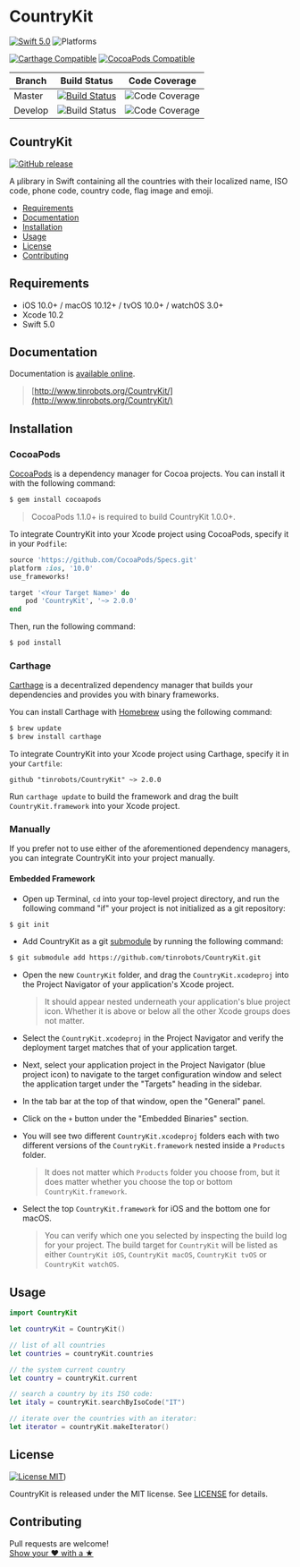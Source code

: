 # CountryKit

[![Swift 5.0](https://img.shields.io/badge/Swift-4.1-orange.svg?style=flat)](https://developer.apple.com/swift)
![Platforms](https://img.shields.io/badge/Platform-iOS%2010%2B%20|%20macOS%2010.12+%20|%20tvOS%2010+%20|%20watchOS%203+-blue.svg) 

[![Carthage Compatible](https://img.shields.io/badge/Carthage-compatible-4BC51D.svg?style=flat)](https://github.com/Carthage/Carthage)
[![CocoaPods Compatible](https://img.shields.io/cocoapods/v/CountryKit.svg)](https://cocoapods.org/pods/CountryKit)

|Branch|Build Status|Code Coverage|
|----|----|----|
|Master|[![Build Status](https://travis-ci.org/tinrobots/CountryKit.svg?branch=master)](https://travis-ci.org/tinrobots/CountryKit)| ![Code Coverage](https://img.shields.io/codecov/c/github/tinrobots/CountryKit/master.svg)|
|Develop|![Build Status](https://travis-ci.org/tinrobots/CountryKit.svg?branch=develop)|![Code Coverage](https://img.shields.io/codecov/c/github/tinrobots/CountryKit/develop.svg)|

## CountryKit
[![GitHub release](https://img.shields.io/github/release/tinrobots/CountryKit.svg)](https://github.com/tinrobots/CountryKit/releases) 

A μlibrary in Swift containing all the countries with their localized name, ISO code, phone code, country code, flag image and emoji.

- [Requirements](#requirements)
- [Documentation](#documentation)
- [Installation](#installation)
- [Usage](#usage)
- [License](#license)
- [Contributing](#contributing)

## Requirements

- iOS 10.0+ / macOS 10.12+ / tvOS 10.0+ / watchOS 3.0+
- Xcode 10.2
- Swift 5.0

## Documentation

Documentation is [available online](http://www.tinrobots.org/CountryKit/).

> [http://www.tinrobots.org/CountryKit/](http://www.tinrobots.org/CountryKit/)

## Installation

### CocoaPods

[CocoaPods](http://cocoapods.org) is a dependency manager for Cocoa projects. You can install it with the following command:

```bash
$ gem install cocoapods
```

> CocoaPods 1.1.0+ is required to build CountryKit 1.0.0+.

To integrate CountryKit into your Xcode project using CocoaPods, specify it in your `Podfile`:

```ruby
source 'https://github.com/CocoaPods/Specs.git'
platform :ios, '10.0'
use_frameworks!

target '<Your Target Name>' do
    pod 'CountryKit', '~> 2.0.0'
end
```

Then, run the following command:

```bash
$ pod install
```

### Carthage

[Carthage](https://github.com/Carthage/Carthage) is a decentralized dependency manager that builds your dependencies and provides you with binary frameworks.

You can install Carthage with [Homebrew](http://brew.sh/) using the following command:

```bash
$ brew update
$ brew install carthage
```

To integrate CountryKit into your Xcode project using Carthage, specify it in your `Cartfile`:

```ogdl
github "tinrobots/CountryKit" ~> 2.0.0
```

Run `carthage update` to build the framework and drag the built `CountryKit.framework` into your Xcode project.

### Manually

If you prefer not to use either of the aforementioned dependency managers, you can integrate CountryKit into your project manually.

#### Embedded Framework

- Open up Terminal, `cd` into your top-level project directory, and run the following command "if" your project is not initialized as a git repository:

```bash
$ git init
```

- Add CountryKit as a git [submodule](http://git-scm.com/docs/git-submodule) by running the following command:

```bash
$ git submodule add https://github.com/tinrobots/CountryKit.git
```

- Open the new `CountryKit` folder, and drag the `CountryKit.xcodeproj` into the Project Navigator of your application's Xcode project.

    > It should appear nested underneath your application's blue project icon. Whether it is above or below all the other Xcode groups does not matter.

- Select the `CountryKit.xcodeproj` in the Project Navigator and verify the deployment target matches that of your application target.
- Next, select your application project in the Project Navigator (blue project icon) to navigate to the target configuration window and select the application target under the "Targets" heading in the sidebar.
- In the tab bar at the top of that window, open the "General" panel.
- Click on the `+` button under the "Embedded Binaries" section.
- You will see two different `CountryKit.xcodeproj` folders each with two different versions of the `CountryKit.framework` nested inside a `Products` folder.

    > It does not matter which `Products` folder you choose from, but it does matter whether you choose the top or bottom `CountryKit.framework`.

- Select the top `CountryKit.framework` for iOS and the bottom one for macOS.

    > You can verify which one you selected by inspecting the build log for your project. The build target for `CountryKit` will be listed as either `CountryKit iOS`, `CountryKit macOS`, `CountryKit tvOS` or `CountryKit watchOS`.

## Usage

```swift
import CountryKit

let countryKit = CountryKit()

// list of all countries
let countries = countryKit.countries

// the system current country
let country = countryKit.current 

// search a country by its ISO code:
let italy = countryKit.searchByIsoCode("IT")

// iterate over the countries with an iterator:
let iterator = countryKit.makeIterator()
```

## License

[![License MIT](https://img.shields.io/badge/License-MIT-lightgrey.svg?style=flat)](https://github.com/tinrobots/CountryKit/blob/master/LICENSE.md))

CountryKit is released under the MIT license. See [LICENSE](./LICENSE.md) for details.

## Contributing

Pull requests are welcome!  
[Show your ❤ with a ★](https://github.com/tinrobots/mechanica/stargazers)